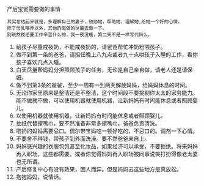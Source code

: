 产后宝爸需要做的事情

```
其实总结起来就是，多理解自己的妻子，鼓励她，帮助她，理解她,给她一个好的心情。
除了母乳喂养以外，其他的能做的尽量去做一下。
别说熬夜还要工作辛苦什么的，我一夜没睡，第二天不是一样写代码么。
```
  
1. 给孩子尽量戒夜奶，不能戒夜奶的，请爸爸帮忙冲奶粉喂孩子。
2. 做不到第一条的爸爸，请担任晚上八九点或者九十点哄孩子入睡的工作，看你孩子喜欢几点入睡。
3. 白天尽量帮妈妈分担照顾孩子的任务，无论是自己亲自做，请老人还是请保姆。
4. 做不到第3条的爸爸，至少一周有一到两天解放妈妈，给妈妈休息的时间。
5. 无论你家里原来是整洁还是不整洁，这个时间段不要挑剔你太太的家务能力。能不做就不做，可以使用机器就使用机器，让新妈妈有时间能休息或者照顾婴儿。
6. 以使用机器就使用机器，让新妈妈有时间能休息或者照顾婴儿。
7. 抽纸代替擦嘴巾，要不然准备非常多擦嘴巾，爸爸负责清洗。
8. 喂奶的妈妈需要忌口。偶尔带宝妈吃一顿好吃的，不忌口的。调剂一下心情。
9. 不要舍不得钱，带孩子到外面洗澡。要不然爸爸亲自上。
10. 妈妈感兴趣的衣服包包甚至化妆品，如果经济可以承受，不要拒绝。将来妈妈再入职场，这些都需要。或者你觉得妈妈再入职场被同事说笑打扮得像老太婆也无所谓。
11. 产后修复中心有没有效果，因人而异。但是妈妈去这些地方是真放松。
12. 抱抱妈妈，说情话。